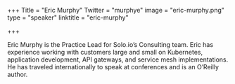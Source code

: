 +++
Title = "Eric Murphy"
Twitter = "murphye"
image = "eric-murphy.png"
type = "speaker"
linktitle = "eric-murphy"

+++


Eric Murphy is the Practice Lead for Solo.io’s Consulting team. Eric has experience working with customers large and small on Kubernetes, application development, API gateways, and service mesh implementations. He has traveled internationally to speak at conferences and is an O’Reilly author.
